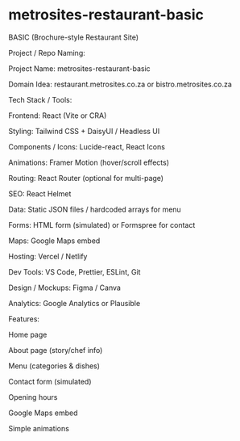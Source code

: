 # metrosites-restaurant-basic

BASIC (Brochure-style Restaurant Site)

Project / Repo Naming:

Project Name: metrosites-restaurant-basic

Domain Idea: restaurant.metrosites.co.za or bistro.metrosites.co.za

Tech Stack / Tools:

Frontend: React (Vite or CRA)

Styling: Tailwind CSS + DaisyUI / Headless UI

Components / Icons: Lucide-react, React Icons

Animations: Framer Motion (hover/scroll effects)

Routing: React Router (optional for multi-page)

SEO: React Helmet

Data: Static JSON files / hardcoded arrays for menu

Forms: HTML form (simulated) or Formspree for contact

Maps: Google Maps embed

Hosting: Vercel / Netlify

Dev Tools: VS Code, Prettier, ESLint, Git

Design / Mockups: Figma / Canva

Analytics: Google Analytics or Plausible

Features:

Home page

About page (story/chef info)

Menu (categories & dishes)

Contact form (simulated)

Opening hours

Google Maps embed

Simple animations
